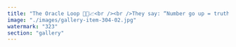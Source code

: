 ```yaml
---
title: "The Oracle Loop 🧠🔁📈<br /><br />They say: “Number go up = truth.” Price confirms narrative. Narrative fuels price. The loop tightens.<br /><br />Soon, price isn’t signal— it’s scripture.<br /><br />Charts become oracles. Every dip a test. Every rally a revelation. Faith, confirmed by line graphs.<br /><br />No need to reflect. No room to dissent. Just zoom out. Just obey the curve.<br /><br />And so prophecy is fulfilled— by those who can no longer question it.<br /><br /><br />#Bitcoin <br />#SystemicRecalibration <br />#OracleLoop <br />#CognitiveTraps <br />#CryptoSatire"
image: "./images/gallery-item-304-02.jpg"
watermark: "323"
section: "gallery"
---
```

